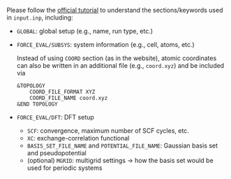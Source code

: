 Please follow the [official tutorial](https://www.cp2k.org/howto:static_calculation) to understand the sections/keywords used in `input.inp`, including:

- `GLOBAL`: global setup (e.g., name, run type, etc.)
- `FORCE_EVAL/SUBSYS`: system information (e.g., cell, atoms, etc.)

  Instead of using `COORD` section (as in the website), atomic coordinates can also be written in an additional file (e.g., `coord.xyz`) and be included via

  ```text
  &TOPOLOGY
      COORD_FILE_FORMAT XYZ
      COORD_FILE_NAME coord.xyz
  &END TOPOLOGY
  ```

- `FORCE_EVAL/DFT`: DFT setup
  - `SCF`: convergence, maximum number of SCF cycles, etc.
  - `XC`: exchange-correlation functional
  - `BASIS_SET_FILE_NAME` and `POTENTIAL_FILE_NAME`: Gaussian basis set and pseudopotential
  - (optional) `MGRID`: multigrid settings -> how the basis set would be used for periodic systems
